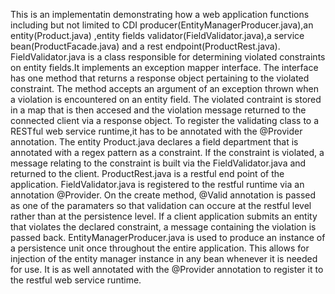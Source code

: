 This is an implementatin demonstrating how a web application functions including but not limited to CDI producer(EntityManagerProducer.java),an entity(Product.java) ,entity fields validator(FieldValidator.java),a service bean(ProductFacade.java) and a rest endpoint(ProductRest.java).
FieldValidator.java is a class responsible for determining violated constraints on entity fields.It implements an exception mapper interface. The interface has one method that returns a response object pertaining to the violated constraint. The method accepts an argument of an exception thrown when a violation is encountered on an entity field. The violated contraint is stored in a map that is then accesed and the violation message returned to the connected client via a response object.
To register the validating class to a RESTful web service runtime,it has to be annotated with the @Provider annotation.
The entity Product.java declares a field department that is annotated with a regex pattern as a constraint. If the constraint is violated, a message relating to the constraint is built via the FieldValidator.java and returned to the client.
ProductRest.java is a restful end point of the application. FieldValidator.java is registered to the restful runtime via an annotation @Provider. On the create method, @Valid annotation is passed as one of the paramaters so that validation can occure at the restful level rather than at the persistence level. If a client application submits an entity that violates the declared constraint, a message containing the violation is passed back.
EntityManagerProducer.java is used to produce an instance of a persistence unit once throughout the entire application. This allows for injection of the entity manager instance in any bean whenever it is needed for use. It is as well annotated with the @Provider annotation to register it to the restful web service runtime.
